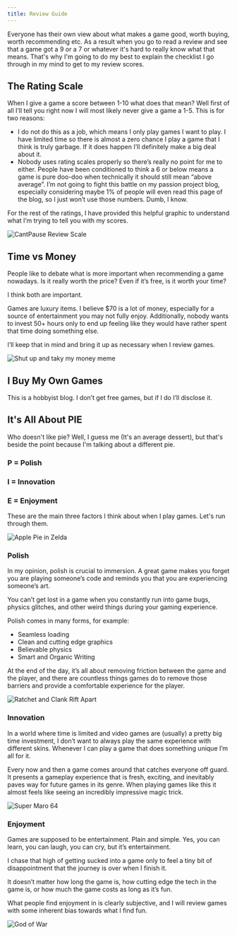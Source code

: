 ```yaml
---
title: Review Guide
---
```

Everyone has their own view about what makes a game good, worth buying, worth recommending etc. As a result when you go to read a review and see that a game got a 9 or a 7 or whatever it's hard to really know what that means. That's why I'm going to do my best to explain the checklist I go through in my mind to get to my review scores.

## The Rating Scale

When I give a game a score between 1-10 what does that mean? Well first of all I’ll tell you right now I will most likely never give a game a 1-5. This is for two reasons:

* I do not do this as a job, which means I only play games I want to play. I have limited time so there is almost a zero chance I play a game that I think is truly garbage. If it does happen I’ll definitely make a big deal about it.
* Nobody uses rating scales properly so there’s really no point for me to either. People have been conditioned to think a 6 or below means a game is pure doo-doo when technically it should still mean “above average”. I’m not going to fight this battle on my passion project blog, especially considering maybe 1% of people will even read this page of the blog, so I just won’t use those numbers. Dumb, I know.

For the rest of the ratings, I have provided this helpful graphic to understand what I’m trying to tell you with my scores.

![CantPause Review Scale](/img/reviewchart.png)

## Time vs Money

People like to debate what is more important when recommending a game nowadays. Is it really worth the price? Even if it’s free, is it worth your time?

I think both are important. 

Games are luxury items. I believe $70 is a lot of money, especially for a source of entertainment you may not fully enjoy.  Additionally, nobody wants to invest 50+ hours only to end up feeling like they would have rather spent that time doing something else. 

I’ll keep that in mind and bring it up as necessary when I review games.

![Shut up and taky my money meme](/img/takemymoney.jpg)

## I Buy My Own Games

This is a hobbyist blog. I don’t get free games, but if I do I’ll disclose it.

## It's All About PIE

Who doesn't like pie? Well, I guess me (It's an average dessert), but that's beside the point because I'm talking about a different pie.

### P = Polish

### I = Innovation

### E = Enjoyment

These are the main three factors I think about when I play games. Let's run through them.

![Apple Pie in Zelda](/img/applepiezelda.jpg)

### Polish

In my opinion, polish is crucial to immersion. A great game makes you forget you are playing someone’s code and reminds you that you are experiencing someone’s art.

You can’t get lost in a game when you constantly run into game bugs, physics glitches, and other weird things during your gaming experience. 

Polish comes in many forms, for example:

* Seamless loading
* Clean and cutting edge graphics
* Believable physics
* Smart and Organic Writing

At the end of the day, it’s all about removing friction between the game and the player, and there are countless things games do to remove those barriers and provide a comfortable experience for the player.

![Ratchet and Clank Rift Apart](/img/racra_rivet_molonoth.jpg)

### Innovation

In a world where time is limited and video games are (usually) a pretty big time investment, I don’t want to always play the same experience with different skins. Whenever I can play a game that does something unique I’m all for it. 

Every now and then a game comes around that catches everyone off guard. It presents a gameplay experience that is fresh, exciting, and inevitably paves way for future games in its genre. When playing games like this it almost feels like seeing an incredibly impressive magic trick.

![Super Maro 64](/img/super-mario-64.jpg)



### Enjoyment

Games are supposed to be entertainment. Plain and simple. Yes, you can learn, you can laugh, you can cry, but it’s entertainment. 

I chase that high of getting sucked into a game only to feel a tiny bit of disappointment that the journey is over when I finish it.

It doesn’t matter how long the game is, how cutting edge the tech in the game is, or how much the game costs as long as it’s fun.

What people find enjoyment in is clearly subjective, and I will review games with some inherent bias towards what I find fun.



![God of War](/img/gow_09.jpg)